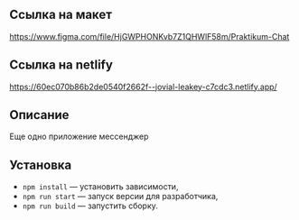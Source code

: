 ## Ссылка на макет

https://www.figma.com/file/HjGWPHONKvb7Z1QHWlF58m/Praktikum-Chat


## Ссылка на netlify

https://60ec070b86b2de0540f2662f--jovial-leakey-c7cdc3.netlify.app/

## Описание

Еще одно приложение мессенджер

## Установка

- `npm install` — установить зависимости,
- `npm run start` — запуск версии для разработчика,
- `npm run build` — запустить сборку.


